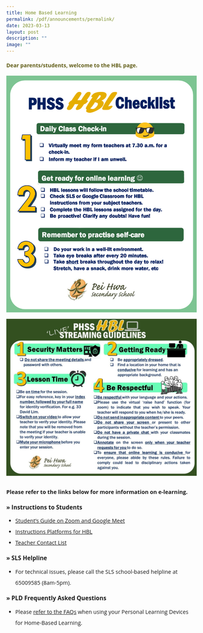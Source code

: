 ```yaml
---
title: Home Based Learning
permalink: /pdf/announcements/permalink/
date: 2023-03-13
layout: post
description: ""
image: ""
---
```

<h4 style="color:#635f1a;font-weight:bold;font-family:Open Sans;">Dear parents/students, welcome to the HBL page.</h4>

<img src="/images/student-hbl-checklist-2023-1.png"> <br>

<img src="/images/LIVE_Streaming_Guidelines-1024x843.jpeg">

<p style="margin-top:25px;font-size:14.5px; line-height:2;font-family:Open Sans;"><strong style="font-family:Open Sans;">Please refer to the links below for more information on e-learning.</strong></p>

<p style="margin-top:15px;font-size:15.5px;"><strong style="font-family:Open Sans;">&raquo;&nbsp;Instructions to Students</strong></p>

<ul style="margin-top:-5px;">
<li style="font-size:14.5px; line-height:2;font-family:Open Sans;"><a href="https://drive.google.com/file/d/1zze4BCpJELyFj3Ym0pwRQEtZmpvV3ob3/view" target="_blank" rel="noopener noreferrer" style="font-family:Open Sans;">Student&rsquo;s Guide on Zoom and Google Meet</a>
	</li>
<li style="font-size:14.5px; line-height:2;font-family:Open Sans;"><a href="https://drive.google.com/drive/folders/1UZlKUOoJ5iZyySynszNj3e7HVJV91Mo0?usp=sharing" target="_blank" rel="noopener noreferrer" style="font-family:Open Sans;">Instructions Platforms for HBL</a>
	</li>
	<li style="font-size:14.5px; line-height:2;font-family:Open Sans;"><a href="https://drive.google.com/drive/u/1/folders/1rgbES6RnlRk0JKFuzZHjrghdm_qug6Hp" target="_blank" rel="noopener noreferrer" style="font-family:Open Sans;">Teacher Contact List</a>
	</li>
</ul>

<p style="margin-top:15px;font-size:15.5px;"><strong style="font-family:Open Sans;">&raquo;&nbsp;SLS Helpline</strong></p>

<ul style="margin-top:-5px;">
	<li style="font-size:14.5px; line-height:2;font-family:Open Sans;">For technical issues, please call the SLS school-based helpline at 65009585 (8am-5pm).</li>
</ul>

<p style="margin-top:15.5px;font-size:15.5px;"><strong style="font-family:Open Sans;">&raquo;&nbsp;PLD Frequently Asked Questions</strong></p>

<ul style="margin-top:-5px;">
	<li style="font-size:14.5px; line-height:2;font-family:Open Sans;">Please&nbsp;<a href="/pld-faqs/" target="_blank" rel="noopener noreferrer" style="font-family:Open Sans;">refer to the FAQs</a>&nbsp;when using your Personal Learning Devices for Home-Based Learning.</p>
</li>
</ul>